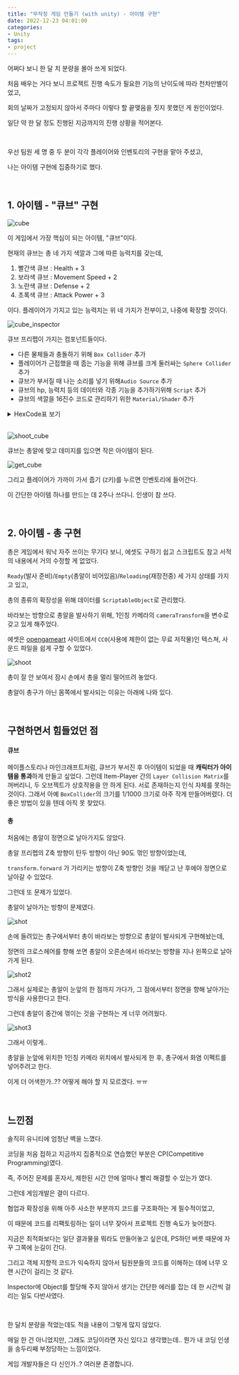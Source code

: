 ```yaml
---
title: "무작정 게임 만들기 (with unity) - 아이템 구현"
date: 2022-12-23 04:01:00
categories:
- Unity
tags:
- project
---
```


<!-- more -->

어쩌다 보니 한 달 치 분량을 몰아 쓰게 되었다.

처음 배우는 거다 보니 프로젝트 진행 속도가 필요한 기능의 난이도에 따라 천차만별이었고,

회의 날짜가 고정되지 않아서 주마다 이렇다 할 끝맺음을 짓지 못했던 게 원인이었다.

일단 약 한 달 정도 진행된 지금까지의 진행 상황을 적어본다.

<br>

우선 팀원 세 명 중 두 분이 각각 플레이어와 인벤토리의 구현을 맡아 주셨고,

나는 아이템 구현에 집중하기로 했다.

<br>

## 1. 아이템 - "큐브" 구현

![cube](\assets\images\2022-12-23\cube.JPG)

이 게임에서 가장 핵심이 되는 아이템, "큐브"이다.

현재의 큐브는 총 네 가지 색깔과 그에 따른 능력치를 갖는데,

1. 빨간색 큐브 : Health + 3
2. 보라색 큐브 : Movement Speed + 2
3. 노란색 큐브 : Defense + 2
4. 초록색 큐브 : Attack Power + 3

이다. 플레이어가 가지고 있는 능력치는 위 네 가지가 전부이고, 나중에 확장할 것이다.

![cube_inspector](\assets\images\2022-12-23\cube_inspector.JPG)

큐브 프리펩이 가지는 컴포넌트들이다.

* 다른 물체들과 충돌하기 위해 `Box Collider` 추가
* 플레이어가 근접했을 때 줍는 기능을 위해 큐브를 크게 둘러싸는 `Sphere Collider` 추가
* 큐브가 부서질 때 나는 소리를 넣기 위해`Audio Source` 추가
* 큐브의 hp, 능력치 등의 데이터와 각종 기능을 추가하기위해 `Script` 추가
* 큐브의 색깔을 16진수 코드로 관리하기 위한 `Material/Shader` 추가

<details>
<summary>HexCode표 보기</summary>





R,G,B 각각 0~255(16진수 2자리)로, 6자리 숫자로 색깔을 표현한다.

<img src="\assets\images\2022-12-23\hexcode.jpg" alt="hexcode" style="zoom:50%;" />

</details>



<br>

![shoot_cube](\assets\images\2022-12-23\shoot_cube.gif)

큐브는 총알에 맞고 데미지를 입으면 작은 아이템이 된다.

![get_cube](\assets\images\2022-12-23\get_cube.gif)

그리고 플레이어가 가까이 가서 줍기 (`Z`키)를 누르면 인벤토리에 들어간다.

이 간단한 아이템 하나를 만드는 데 2주나 쓰다니. 인생이 참 쓰다.



<br>

## 2. 아이템 - 총 구현

총은 게임에서 워낙 자주 쓰이는 무기다 보니, 에셋도 구하기 쉽고 스크립트도 참고 서적의 내용에서 거의 수정할 게 없었다.

`Ready`(발사 준비)/`Empty`(총알이 비어있음)/`Reloading`(재장전중) 세 가지 상태를 가지고 있고,

총의 종류의 확장성을 위해 데이터를 `ScriptableObject`로 관리했다.

바라보는 방향으로 총알을 발사하기 위해, 1인칭 카메라의 `cameraTransform`을 변수로 갖고 있게 해주었다.

에셋은 [opengameart](https://opengameart.org/art-search-advanced?keys=&title=&field_art_tags_tid_op=or&field_art_tags_tid=&name=&field_art_licenses_tid%5B%5D=4&sort_by=count&sort_order=DESC&items_per_page=24&Collection=) 사이트에서 `CC0`(사용에 제한이 없는 무료 저작물)인 텍스쳐, 사운드 파일을 쉽게 구할 수 있었다.

![shoot](\assets\images\2022-12-23\shoot.gif)

총이 잘 안 보여서 잠시 손에서 총을 멀리 떨어뜨려 놓았다.

총알이 총구가 아닌 몸쪽에서 발사되는 이유는 아래에 나와 있다.



<br>

## 구현하면서 힘들었던 점



#### 큐브

메이플스토리나 마인크래프트처럼, 큐브가 부서진 후 아이템이 되었을 때 **캐릭터가 아이템을 통과**하게 만들고 싶었다. 그런데 Item-Player 간의 `Layer Collision Matrix`를 꺼버리니, 두 오브젝트가 상호작용을 안 하게 된다. 서로 존재하는지 인식 자체를 못하는 것이다. 그래서 아예 `BoxCollider`의 크기를 1/1000 크기로 아주 작게 만들어버렸다. 더 좋은 방법이 있을 텐데 아직 못 찾았다.

#### 총

처음에는 총알이 정면으로 날아가지도 않았다.

총알 프리펩의 Z축 방향이 탄두 방향이 아닌 90도 꺾인 방향이었는데,

`transform.forward` 가 가리키는 방향이 Z축 방향인 것을 깨닫고 난 후에야 정면으로 날아갈 수 있었다. 

그런데 또 문제가 있었다.

총알이 날아가는 방향이 문제였다.

![shot](\assets\images\2022-12-23\shot.png)

손에 들려있는 총구에서부터 총이 바라보는 방향으로 총알이 발사되게 구현해놨는데,

정면의 크로스헤어를 향해 쏘면 총알이 오른손에서 바라보는 방향을 지나 왼쪽으로 날아가게 된다.

![shot2](\assets\images\2022-12-23\shot2.png)

그래서 실제로는 총알이 눈앞의 한 점까지 가다가, 그 점에서부터 정면을 향해 날아가는 방식을 사용한다고 한다.

그런데 총알이 중간에 꺾이는 것을 구현하는 게 너무 어려웠다.

![shot3](\assets\images\2022-12-23\shot3.png)

그래서 이렇게.. 

총알을 눈앞에 위치한 1인칭 카메라 위치에서 발사되게 한 후, 총구에서 화염 이펙트를 넣어주려고 한다.

이게 더 어색한가..?? 어떻게 해야 할 지 모르겠다. ㅠㅠ

<br>

## 느낀점

솔직히 유니티에 엄청난 벽을 느꼈다.

코딩을 처음 접하고 지금까지 집중적으로 연습했던 부분은 CP(Competitive Programming)였다.

즉, 주어진 문제를 혼자서, 제한된 시간 안에 얼마나 빨리 해결할 수 있는가 였다.

그런데 게임개발은 결이 다르다. 

협업과 확장성을 위해 아주 사소한 부분까지 코드를 구조화하는 게 필수적이었고,

이 때문에 코드를 리팩토링하는 일이 너무 잦아서 프로젝트 진행 속도가 늦어졌다.

지금은 최적화보다는 일단 결과물을 뭐라도 만들어놓고 싶은데, PS하던 버릇 때문에 자꾸 그쪽에 눈길이 간다.

그리고 객체 지향적 코드가 익숙하지 않아서 팀원분들의 코드를 이해하는 데에 너무 오랜 시간이 걸리는 것 같다.

Inspector에  Object를 할당해 주지 않아서 생기는 간단한 에러를 잡는 데 한 시간씩 걸리는 일도 다반사였다.

<br>

한 달치 분량을 적었는데도 적을 내용이 그렇게 많지 않았다.

매일 한 건 아니었지만, 그래도 코딩이라면 자신 있다고 생각했는데.. 뭔가 내 코딩 인생을 송두리째 부정당하는 느낌이었다.

게임 개발자들은 다 신인가..? 여러분 존경합니다.

